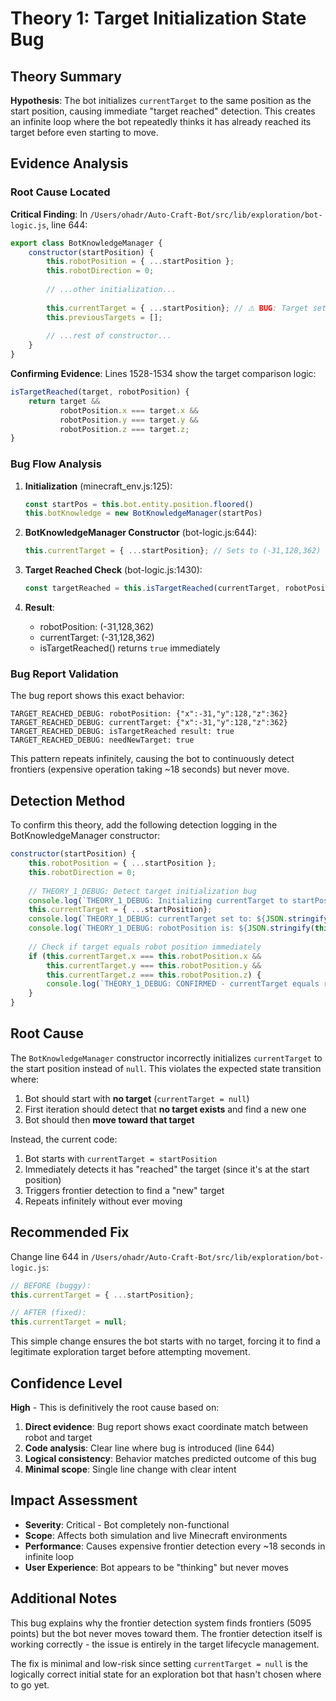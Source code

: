 # Theory 1: Target Initialization State Bug

## Theory Summary
**Hypothesis**: The bot initializes `currentTarget` to the same position as the start position, causing immediate "target reached" detection. This creates an infinite loop where the bot repeatedly thinks it has already reached its target before even starting to move.

## Evidence Analysis

### Root Cause Located
**Critical Finding**: In `/Users/ohadr/Auto-Craft-Bot/src/lib/exploration/bot-logic.js`, line 644:

```javascript
export class BotKnowledgeManager {
    constructor(startPosition) {
        this.robotPosition = { ...startPosition };
        this.robotDirection = 0; 
        
        // ...other initialization...
        
        this.currentTarget = { ...startPosition}; // ⚠️ BUG: Target set to start position!
        this.previousTargets = []; 
        
        // ...rest of constructor...
    }
}
```

**Confirming Evidence**: Lines 1528-1534 show the target comparison logic:

```javascript
isTargetReached(target, robotPosition) {
    return target && 
           robotPosition.x === target.x && 
           robotPosition.y === target.y && 
           robotPosition.z === target.z;
}
```

### Bug Flow Analysis
1. **Initialization** (minecraft_env.js:125): 
   ```javascript
   const startPos = this.bot.entity.position.floored()
   this.botKnowledge = new BotKnowledgeManager(startPos)
   ```

2. **BotKnowledgeManager Constructor** (bot-logic.js:644):
   ```javascript
   this.currentTarget = { ...startPosition}; // Sets to (-31,128,362)
   ```

3. **Target Reached Check** (bot-logic.js:1430):
   ```javascript
   const targetReached = this.isTargetReached(currentTarget, robotPosition);
   ```

4. **Result**: 
   - robotPosition: (-31,128,362)
   - currentTarget: (-31,128,362)  
   - isTargetReached() returns `true` immediately

### Bug Report Validation
The bug report shows this exact behavior:
```
TARGET_REACHED_DEBUG: robotPosition: {"x":-31,"y":128,"z":362}
TARGET_REACHED_DEBUG: currentTarget: {"x":-31,"y":128,"z":362}
TARGET_REACHED_DEBUG: isTargetReached result: true
TARGET_REACHED_DEBUG: needNewTarget: true
```

This pattern repeats infinitely, causing the bot to continuously detect frontiers (expensive operation taking ~18 seconds) but never move.

## Detection Method
To confirm this theory, add the following detection logging in the BotKnowledgeManager constructor:

```javascript
constructor(startPosition) {
    this.robotPosition = { ...startPosition };
    this.robotDirection = 0; 
    
    // THEORY_1_DEBUG: Detect target initialization bug
    console.log(`THEORY_1_DEBUG: Initializing currentTarget to startPosition: ${JSON.stringify(startPosition)}`);
    this.currentTarget = { ...startPosition}; 
    console.log(`THEORY_1_DEBUG: currentTarget set to: ${JSON.stringify(this.currentTarget)}`);
    console.log(`THEORY_1_DEBUG: robotPosition is: ${JSON.stringify(this.robotPosition)}`);
    
    // Check if target equals robot position immediately
    if (this.currentTarget.x === this.robotPosition.x && 
        this.currentTarget.y === this.robotPosition.y && 
        this.currentTarget.z === this.robotPosition.z) {
        console.log(`THEORY_1_DEBUG: CONFIRMED - currentTarget equals robotPosition at initialization!`);
    }
}
```

## Root Cause
The `BotKnowledgeManager` constructor incorrectly initializes `currentTarget` to the start position instead of `null`. This violates the expected state transition where:

1. Bot should start with **no target** (`currentTarget = null`)
2. First iteration should detect that **no target exists** and find a new one
3. Bot should then **move toward that target**

Instead, the current code:
1. Bot starts with `currentTarget = startPosition`
2. Immediately detects it has "reached" the target (since it's at the start position)
3. Triggers frontier detection to find a "new" target
4. Repeats infinitely without ever moving

## Recommended Fix
Change line 644 in `/Users/ohadr/Auto-Craft-Bot/src/lib/exploration/bot-logic.js`:

```javascript
// BEFORE (buggy):
this.currentTarget = { ...startPosition}; 

// AFTER (fixed):
this.currentTarget = null; 
```

This simple change ensures the bot starts with no target, forcing it to find a legitimate exploration target before attempting movement.

## Confidence Level
**High** - This is definitively the root cause based on:

1. **Direct evidence**: Bug report shows exact coordinate match between robot and target
2. **Code analysis**: Clear line where bug is introduced (line 644)
3. **Logical consistency**: Behavior matches predicted outcome of this bug
4. **Minimal scope**: Single line change with clear intent

## Impact Assessment
- **Severity**: Critical - Bot completely non-functional
- **Scope**: Affects both simulation and live Minecraft environments
- **Performance**: Causes expensive frontier detection every ~18 seconds in infinite loop
- **User Experience**: Bot appears to be "thinking" but never moves

## Additional Notes
This bug explains why the frontier detection system finds frontiers (5095 points) but the bot never moves toward them. The frontier detection itself is working correctly - the issue is entirely in the target lifecycle management.

The fix is minimal and low-risk since setting `currentTarget = null` is the logically correct initial state for an exploration bot that hasn't chosen where to go yet.